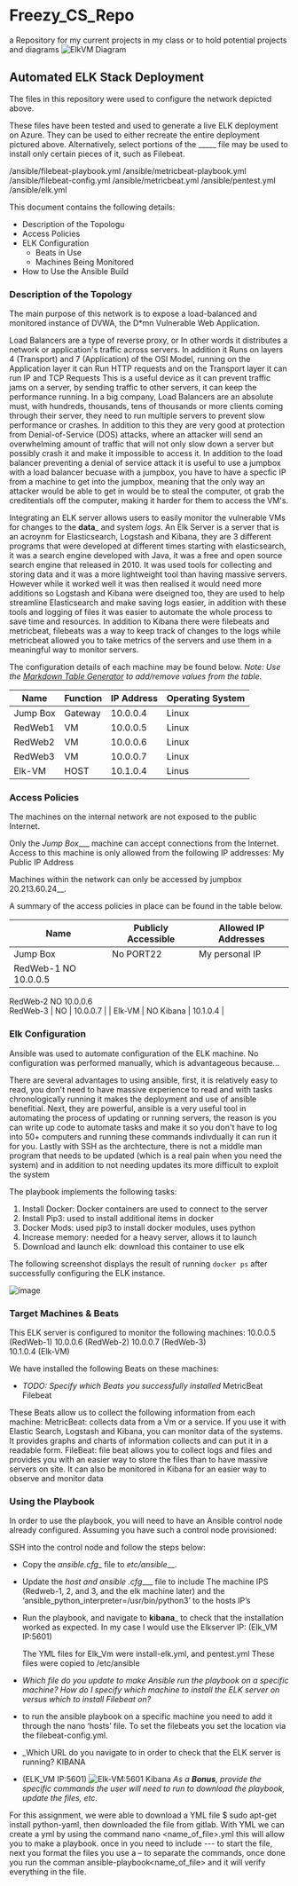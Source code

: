 # Freezy_CS_Repo
a Repository for my current projects in my class or to hold potential projects and diagrams
![ElkVM Diagram](https://github.com/MrFreeze64/Freezy_CS_Repo/blob/main/VM-Diagrams/Elk_VM%20Diagram.PNG)

## Automated ELK Stack Deployment

The files in this repository were used to configure the network depicted above.


These files have been tested and used to generate a live ELK deployment on Azure. They can be used to either recreate the entire deployment pictured above. Alternatively, select portions of the _____ file may be used to install only certain pieces of it, such as Filebeat.

/ansible/filebeat-playbook.yml
/ansible/metricbeat-playbook.yml
/ansible/filebeat-config.yml
/ansible/metricbeat.yml
/ansible/pentest.yml
/ansible/elk.yml

This document contains the following details:
- Description of the Topologu
- Access Policies
- ELK Configuration
  - Beats in Use
  - Machines Being Monitored
- How to Use the Ansible Build


### Description of the Topology

The main purpose of this network is to expose a load-balanced and monitored instance of DVWA, the D*mn Vulnerable Web Application.

Load Balancers are a type of reverse proxy, or In other words it distributes a network or application's traffic across servers. In addition it Runs on layers 4 (Transport) and 7 (Application) of the OSI Model, running on the Application layer it can Run HTTP requests and on the Transport layer it can run IP and TCP Requests  This is a useful device as it can prevent traffic jams on a server, by sending traffic to other servers, it can keep the performance running.  In a big company, Load Balancers are an absolute must, with hundreds, thousands, tens of thousands or more clients coming through their server, they need to run multiple servers to prevent slow performance or crashes.  In addition to this they are very good at protection from Denial-of-Service (DOS) attacks, where an attacker will send an overwhelming amount of traffic that will not only slow down a server but possibly crash it and make it impossible to access it.  In addition to the load balancer preventing a denial of service attack it is useful to use a jumpbox with a load balancer becuase with a jumpbox, you have to have a specfic IP from a machine to get into the jumpbox, meaning that the only way an attacker would be able to get in would be to steal the computer, ot grab the creditentials off the computer, making it harder for them to access the VM's.

Integrating an ELK server allows users to easily monitor the vulnerable VMs for changes to the __data___ and system _logs_.
An Elk Server is a server that is an acroynm for Elasticsearch, Logstash and Kibana, they are 3 different programs that were developed at different times starting with elasticsearch, it was a search engine developed with Java, it was a free and open source search engine that released in 2010.  It was used tools for collecting and storing data and it was a more lightweight tool than having massive servers.  However while it worked well it was then realised it would need more additions so Logstash and Kibana were dseigned too, they are used to help streamline Elasticsearch and make saving logs easier, in addition with these tools and logging of files it was easier to automate the whole process to save time and resources. In addition to Kibana there were filebeats and metricbeat, filebeats was a way to keep track of changes to the logs while metricbeat allowed you to take metrics of the servers and use them in a meaningful way to monitor servers.

The configuration details of each machine may be found below.
_Note: Use the [Markdown Table Generator](http://www.tablesgenerator.com/markdown_tables) to add/remove values from the table_.

| Name     | Function | IP Address | Operating System |
|----------|----------|------------|------------------|
| Jump Box | Gateway  | 10.0.0.4   | Linux            |
| RedWeb1    |VM      | 10.0.0.5   | Linux            |
| RedWeb2    |VM      | 10.0.0.6   | Linux            |
| RedWeb3    |VM      | 10.0.0.7   | Linux            |
| Elk-VM     |HOST    | 10.1.0.4   | Linus            |

### Access Policies

The machines on the internal network are not exposed to the public Internet. 

Only the _Jump Box____ machine can accept connections from the Internet. Access to this machine is only allowed from the following IP addresses:
My Public IP Address

Machines within the network can only be accessed by jumpbox 20.213.60.24__.

A summary of the access policies in place can be found in the table below.

| Name     | Publicly Accessible | Allowed IP Addresses |
|----------|---------------------|----------------------|
| Jump Box |  No PORT22          | My personal IP       |
| RedWeb-1    NO                    10.0.0.5
  RedWeb-2    NO                    10.0.0.6   
  RedWeb-3 |  NO                 |  10.0.0.7            |
|  Elk-VM  |  NO  Kibana         |  10.1.0.4            |

### Elk Configuration

Ansible was used to automate configuration of the ELK machine. No configuration was performed manually, which is advantageous because...

There are several advantages to using ansible, first, it is relatively easy to read, you don't need to have massive experience to read and with tasks chronologically running it makes the deployment and use of ansible benefitial. Next, they are powerful, ansible is a very useful tool in automating the process of updating or running servers, the reason is you can write up code to automate tasks and make it so you don't have to log into 50+ computers and running these commands indivdually it can run it for you.  Lastly with SSH as the archtecture, there is not a middle man program that needs to be updated (which is a real pain when you need the system) and in addition to not needing updates its more difficult to exploit the system

The playbook implements the following tasks:
1. Install Docker: Docker containers are used to connect to the server
2. Install Pip3: used to install additional items in docker
3. Docker Mods: used pip3 to install docker modules, uses python
4. Increase memory: needed for a heavy server, allows it to launch
5. Download and launch elk: download this container to use elk

The following screenshot displays the result of running `docker ps` after successfully configuring the ELK instance.

![image](https://user-images.githubusercontent.com/97210115/169726394-38ee123a-5935-407a-9035-c2fc2b7a6116.png)


### Target Machines & Beats
This ELK server is configured to monitor the following machines:
10.0.0.5 (RedWeb-1)
10.0.0.6 (RedWeb-2) 
10.0.0.7 (RedWeb-3)           
10.1.0.4 (Elk-VM)         


We have installed the following Beats on these machines:
- _TODO: Specify which Beats you successfully installed_
MetricBeat
Filebeat

These Beats allow us to collect the following information from each machine:
 MetricBeat: collects data from a Vm or a service. If you use it with Elastic Search, Logstash and Kibana, you can monitor data of the systems.  It provides graphs and charts of information collects and can put it in a readable form.
FileBeat: file beat allows you to collect logs and files and provides you with an easier way to store the files than to have massive servers on site. It can also be monitored in Kibana for an easier way to observe and monitor data 

### Using the Playbook
In order to use the playbook, you will need to have an Ansible control node already configured. Assuming you have such a control node provisioned: 

SSH into the control node and follow the steps below:
- Copy the _ansible.cfg__ file to  _etc/ansible___.
- Update the _host and ansible .cfg____ file to include The machine IPS (Redweb-1, 2, and 3, and the elk machine later) and the ‘ansible_python_interpreter=/usr/bin/python3’ to the hosts IP’s

- Run the playbook, and navigate to __kibana___ to check that the installation worked as expected. In my case I would use the Elkserver IP: (Elk_VM IP:5601)

   The YML files for Elk_Vm were install-elk.yml, and pentest.yml
These files were copied to /etc/ansible

- _Which file do you update to make Ansible run the playbook on a specific machine? How do I specify which machine to install the ELK server on versus which to install Filebeat on?_
- to run the ansible playbook on a specific machine you need to add it through the nano ‘hosts’ file. To set the filebeats you set the location via the filebeat-config.yml. 

- _Which URL do you navigate to in order to check that the ELK server is running? KIBANA 
- (ELK_VM IP:5601)
![Elk-VM:5601 Kibana](![kibana](https://user-images.githubusercontent.com/97210115/169726822-83a683dd-ee75-413b-a2f8-8bea4abbb68b.PNG))
_As a **Bonus**, provide the specific commands the user will need to run to download the playbook, update the files, etc._

For this assignment, we were able to download a YML file $ sudo apt-get install python-yaml, then downloaded the file from gitlab. With YML we can create a yml by using the command nano <name_of_file>.yml this will allow you to make a playbook.  once in you need to include --- to start the file, next you format the files you use a – to separate the commands, once done you run the comman ansible-playbook<name_of_file> and it will verify everything in the file.
